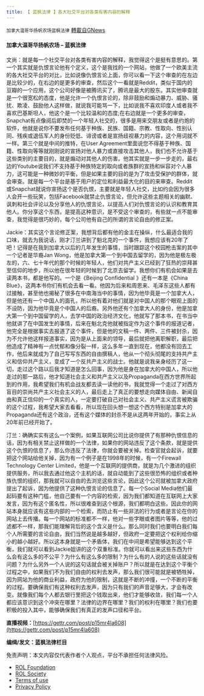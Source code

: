 ```yaml
---
title: 【 蓝枫法律 】各大社交平台对各类有害内容的解释
---
```

`加拿大温哥华扬帆农场蓝枫法律` [轉載自GNews](https://gnews.org/zh-hans/2433991/)

#### **加拿大温哥华扬帆农场 – 蓝枫法律**
   
文尚：就是每一个社交平台对各类有害内容的解释，我觉得这个是挺有意思的。第一个其实就是仇恨言论他有个定义，这个是我找的一个网站，他做了一个欧美主流的各大社交平台的对比，比如说像仇恨言论上面，你可以看一下这个审查的在左边是比较少的，在右边的是更多的审查，然后这个一看就是Reddit，类似于国内的豆瓣的一个应用，这个公司好像是被腾讯买了，腾讯是最大的股东。其实他审查就是一个很宽松的态度，他是允许一个仇恨言论的，除非鼓励和煽动暴力、威胁、骚扰、欺凌、鼓励他人这样做，就说我可能骂一下，比如说我不喜欢印度人或者我不喜欢巴基斯坦人，他这个是一个比较温和的态度;在右边就是一个更多的审查，Snapchat有点像阅后即焚的一个年轻人社交的，很多是用来交朋友或者是约炮的软件，他就是说你不要发布任何基于种族、民族、国籍、宗教、性取向、性别认同、残疾或退伍军人的身份贬低、诽谤或者是宣扬歧视暴力的内容，这个用词就不一样。第三个就是中间的推特，在User Agreement里面说您不得基于种族、国籍、性取向等等就刚刚说的宣扬对他人暴力或直接攻击其他人，我们也不允许基于这些类别的主要目的，就是煽动对其他人的伤害。他其实就是一步一步走的，最右边的Youtube说我们不支持基于种族特定的取向或者族群的宣扬和纵容对个人暴力，这可能是一种微妙的平衡，但是如果主要的目的是为了攻击受保护的群体，就会审查。就是每一个平台是基于用户的定位和利益最大化的目的来审查。Reddit或Snapchat就说你宣扬这个是否仇恨，主要就是年轻人社交，比如约会因为很多人会开一些玩笑，包括Facebook就禁止仇恨言论，但允许这些主题相关的幽默、讽刺和社会评论以及分享他人的仇恨言论，以提高人们对仇恨言论的认识和教育其他人。你分享这个东西，是提高这种意识，是不受这个审查的，有些就一点不能审查，我觉得是很巧妙的，每个公司他有自己的所谓的言论自由的修正案。
 
Jackie：其实这个言论修正案，我想背后都有他的金主在操纵，什么最适合我的口味，就去为我说话，刚才汀兰讲到了魁北克的一个事件，我想应该有20年了吧！记得是在我到加拿大以后的几年发生的事情，当时跟踪这个校园枪击案的其中一个记者是华裔Jan Wong，他是加拿大第一个到中国去留学的，因为他是极左极左的，六、七十年代的那个时候的年轻人，他们对共产主义已经到了狂热的崇拜甚至信仰的地步，所以他在很年轻的时候到了北京去留学。我想你们有机会如果是去读两本书，都是他写的。一个是《Beijing Confidential 》还有一本是《China Blue》，这两本书你们有机会去看一看。他因为后来和周恩来、毛泽东这些人都有过接触，甚至他也揭秘了很多在中南海当中的事情，因为他毕竟是一个加拿大人，但是他还有一个中国人的面孔，所以他有着对他们就是对中国人的那个眼观上面的不设防，因为他毕竟是个中国人的后裔。另外他还有个加拿大人的身份，他是加拿大第一个到中国留学的人，去学中国的政治经济文化，他就写了那本书，在书当中他就讲了在中国发生的事情，后来在魁北克他就被指定作为这个事件的报道记者，他完全是根据事实去报道了这个事件，但是他的文稿一件、两件、三件被封杀，因为不允许他这样报道事实，因为是从上面来的领导，最后就把他离职解职，最后把他造成了精神有一点忧郁和像分裂一样，这么多年一直到现在，他都没有回去工作，他后来就成为了自己写写东西的自由撰稿人，他从一个彻头彻尾的支持共产主义和信仰共产主义，变成了一个反共产主义的战士。他就是说我亲身经历了这一切，走过这个路以后我才知道是怎么回事，因为他是身在加拿大的中国人，所以他走过的那一路后，他才知道社会主义和共产主义以及Propaganda在西方世界所起到的作用，我希望我们有机会战友都去读一读他的书，我就觉得一个走过了对西方盲目的崇尚共产主义社会主义的人，最后走上了真正的要想走向媒体自由、新闻自由和真正信仰的一个真实的人，一定要打破自己对社会主义、共产主义谎言被欺骗的这个过程，我希望大家去看看，所以现在回头想一想这个西方特别是加拿大的Propaganda还有这个政治，还有这个媒体的封杀不是从这两年开始的，事实上从20年前已经开始了。
 
汀兰：确确实实有这么一个案例，如果互联网公司比说你提供了有那种仇恨信息的话，因为有相关禁止这样做的一个法律，如果你的网站违反了这个条款，就是提供这个仇恨的信息了，那么你违反了法律，你就会要被关掉。检查官就会起诉，就要把这个网站给他关掉，因为有一个例子是在1998年的时候，有一个Firewall Technology Center Limited，他是一个互联网的提供商，就是为几个激进的组织提供服务，所以我去通过他这个主机的话，就自动能到了这些很恐怖的组织或者种族仇恨的组织，那我就可以自由的去浏览这些言论，因此这个公司就被加拿大政府提出了起诉，因为他提供了这种仇恨言论的信息了。每一个Social Media他们最起码要有这种门槛，他自己要有一个内容的检索，因为我们都知道在互联网上大家发言，因为有这个匿名性，所以很难查到这个根源，我们都明白这些。因此你的网站本身就应该有这些内部的一个检索，而防止有一些非法的行为或者是言论在你的网站上去传播。每一个网站的标准都不一样，他对一些字眼或者图片等等，他的过滤都不一样，那我们能理解背后的这个含义是什么。那么同时我们也要明白我们每个人所需要的言论自由，我们当然说是越多越好，但政府一定要把这个权利给你缩小的越小越好。所以这本身就是一个矛盾体，我们在中间是希望能够达到这个平衡，我们就可以看到Jackie姐讲的这个双重标准。你就可以看出来这些东西为什么会有这么多的不公平？为什么有这么多的限制？为什么有的人说的这些话就没有问题？为什么另外一个人说的这句话就会被关掉账户？所以就是在达到这个平衡个过程之中，如果我们不为我们自由的权利去发声，那么我们很可能就是被牺牲掉，因为网站为他的商业利益，政府为他的限制，这就是不断的冲撞，一个不断的平衡的过程。要确保我们有这种权利去发声，因为只有我们的声音足够大，才会有改变。就像我们每个人都去银行里把这个钱取出来，他们才能够收敛，我们每一个人都应该意识到这个冲突在哪里？法律的边界在哪里？我们的权利在哪里？我们也要积极的投入其中，能够确保我们有真正的发声口径和平台。
 
**直播视频：**[https://gettr.com/post/p15mr4la608](https://gettr.com/post/p15mr4la608)
 
**编缉/发文：蓝枫法律栏目**

免责声明：本文内容仅代表作者个人观点，平台不承担任何法律风险。
  
- [ROL Foundation](https://rolfoundation.org/)
- [ROL Society](https://rolsociety.org/)
- [Terms of use](https://gnews.org/terms-of-use-3/)
- [Privacy Policy](https://gnews.org/privacy-policy/)
